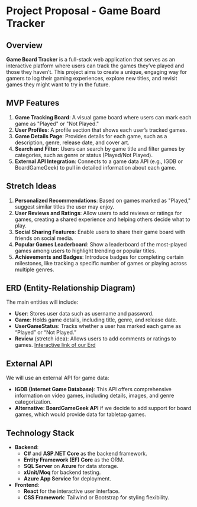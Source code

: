 # Project Proposal - Game Board Tracker

## Overview
**Game Board Tracker** is a full-stack web application that serves as an interactive platform where users can track the games they’ve played and those they haven’t. This project aims to create a unique, engaging way for gamers to log their gaming experiences, explore new titles, and revisit games they might want to try in the future.

## MVP Features
1. **Game Tracking Board**: A visual game board where users can mark each game as "Played" or "Not Played."
2. **User Profiles**: A profile section that shows each user’s tracked games.
3. **Game Details Page**: Provides details for each game, such as a description, genre, release date, and cover art.
4. **Search and Filter**: Users can search by game title and filter games by categories, such as genre or status (Played/Not Played).
5. **External API Integration**: Connects to a game data API (e.g., IGDB or BoardGameGeek) to pull in detailed information about each game.

## Stretch Ideas
1. **Personalized Recommendations**: Based on games marked as "Played," suggest similar titles the user may enjoy.
2. **User Reviews and Ratings**: Allow users to add reviews or ratings for games, creating a shared experience and helping others decide what to play.
3. **Social Sharing Features**: Enable users to share their game board with friends on social media.
4. **Popular Games Leaderboard**: Show a leaderboard of the most-played games among users to highlight trending or popular titles.
5. **Achievements and Badges**: Introduce badges for completing certain milestones, like tracking a specific number of games or playing across multiple genres.

## ERD (Entity-Relationship Diagram)
The main entities will include:
- **User**: Stores user data such as username and password.
- **Game**: Holds game details, including title, genre, and release date.
- **UserGameStatus**: Tracks whether a user has marked each game as “Played” or “Not Played.”
- **Review** (stretch idea): Allows users to add comments or ratings to games.
<span style="color:orange"><a href="https://miro.com/welcomeonboard/RXFlYkVJQWVlTnZ5a2NhMUU3NWR3N0xkU05ONlpnM0NtY291S2dOb3dqY0ZUUjlBOHBTQW5BNzVRVFJCN25aaXwzNDU4NzY0NTE2MzY1MDY3NTMyfDI=?share_link_id=840662358072">Interactive link of our Erd</a></span>

## External API
We will use an external API for game data:
- **IGDB (Internet Game Database)**: This API offers comprehensive information on video games, including details, images, and genre categorization.
- **Alternative**: **BoardGameGeek API** if we decide to add support for board games, which would provide data for tabletop games.

## Technology Stack
- **Backend**:
  - **C#** and **ASP.NET Core** as the backend framework.
  - **Entity Framework (EF) Core** as the ORM.
  - **SQL Server** on **Azure** for data storage.
  - **xUnit/Moq** for backend testing.
  - **Azure App Service** for deployment.
- **Frontend**:
  - **React** for the interactive user interface.
  - **CSS Framework**: Tailwind or Bootstrap for styling flexibility.

